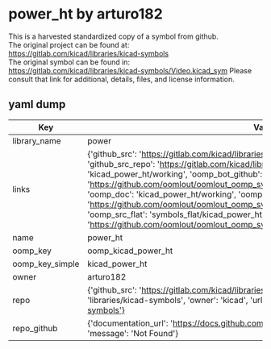 # power_ht by arturo182  
This is a harvested standardized copy of a symbol from github.  
The original project can be found at:  
https://gitlab.com/kicad/libraries/kicad-symbols  
The original symbol can be found in:
https://gitlab.com/kicad/libraries/kicad-symbols/Video.kicad_sym
Please consult that link for additional, details, files, and license information.  
## yaml dump  
| Key | Value |  
| --- | --- |  
| library_name | power |  
| links | {'github_src': 'https://gitlab.com/kicad/libraries/kicad-symbols/Video.kicad_sym', 'github_src_repo': 'https://gitlab.com/kicad/libraries/kicad-symbols', 'oomp_bot': 'kicad_power_ht/working', 'oomp_bot_github': 'https://github.com/oomlout/oomlout_oomp_symbol_bot/tree/main/kicad_power_ht/working', 'oomp_doc': 'kicad_power_ht/working', 'oomp_doc_github': 'https://github.com/oomlout/oomlout_oomp_symbol_doc/tree/main/kicad_power_ht/working', 'oomp_src_flat': 'symbols_flat/kicad_power_ht/working', 'oomp_src_flat_github': 'https://github.com/oomlout/oomlout_oomp_symbol_src/tree/main/kicad_power_ht/working'} |  
| name | power_ht |  
| oomp_key | oomp_kicad_power_ht |  
| oomp_key_simple | kicad_power_ht |  
| owner | arturo182 |  
| repo | {'github_src': 'https://gitlab.com/kicad/libraries/kicad-symbols/Video.kicad_sym', 'name': 'libraries/kicad-symbols', 'owner': 'kicad', 'url': 'https://gitlab.com/kicad/libraries/kicad-symbols'} |  
| repo_github | {'documentation_url': 'https://docs.github.com/rest/repos/repos#get-a-repository', 'message': 'Not Found'} |  

